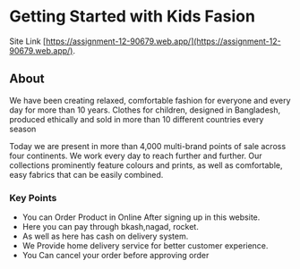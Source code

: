 # Getting Started with Kids Fasion

Site Link [https://assignment-12-90679.web.app/](https://assignment-12-90679.web.app/).

## About
We have been creating relaxed, comfortable fashion for everyone and every day for more than 10 years. Clothes for children, designed in Bangladesh, produced ethically and sold in more than 10 different countries every season

Today we are present in more than 4,000 multi-brand points of sale across four continents. We work every day to reach further and further. Our collections prominently feature colours and prints, as well as comfortable, easy fabrics that can be easily combined.

### Key Points

- You can Order Product in Online After signing up in this website.
- Here you can pay through bkash,nagad, rocket.
- As well as here has cash on delivery system.
- We Provide home delivery service for better customer experience.
- You Can cancel your order before approving order
